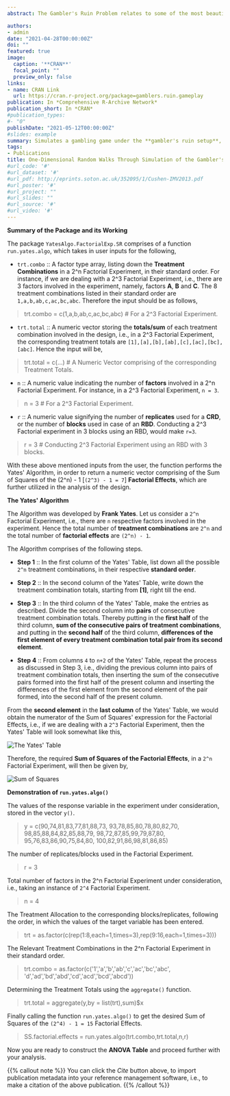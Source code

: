 ```yaml
---
abstract: The Gambler's Ruin Problem relates to some of the most beautiful applications in the field of Statistics namely, **Stochastic Processes**, **Random Walks** and **Markov Chains**. The R-Package `gamblers.ruin.gameplay` has been developed for the live visualizations of these concepts through graphical illustrations.

authors:
- admin
date: "2021-04-28T00:00:00Z"
doi: ""
featured: true
image:
  caption: '**CRAN**'
  focal_point: ""
  preview_only: false
links:
- name: CRAN Link
  url: https://cran.r-project.org/package=gamblers.ruin.gameplay
publication: In *Comprehensive R-Archive Network*
publication_short: In *CRAN*
#publication_types:
#- "0"
publishDate: "2021-05-12T00:00:00Z"
#slides: example
summary: Simulates a gambling game under the **gambler's ruin setup**, after asking for the `money you have` and the `money you want to win`, along with your `win probability` in each round of the game.
tags:
- Publications
title: One-Dimensional Random Walks Through Simulation of the Gambler's Ruin Problem using gamblers.ruin.gameplay
#url_code: '#'
#url_dataset: '#'
#url_pdf: http://eprints.soton.ac.uk/352095/1/Cushen-IMV2013.pdf
#url_poster: '#'
#url_project: ""
#url_slides: ""
#url_source: '#'
#url_video: '#'
---
```


**Summary of the Package and its Working** 

The package `YatesAlgo.FactorialExp.SR` comprises of a function `run.yates.algo`, which takes in user inputs for the following, 

* `trt.combo` :: A factor type array, listing down the **Treatment Combinations** in a 2^n Factorial Experiment, in their standard order. For instance, if we are dealing with a 2^3 Factorial Experiment, i.e., there are 3 factors involved in the experiment, namely, factors **A**, **B** and **C**. The 8 treatment combinations listed in their standard order are `1,a,b,ab,c,ac,bc,abc`. Therefore the input should be as follows,

> trt.combo = c(1,a,b,ab,c,ac,bc,abc) # For a 2^3 Factorial Experiment.

* `trt.total` :: A numeric vector storing the **totals/sum** of each treatment combination involved in the design, i.e., in a 2^3 Factorial Experiment, the corresponding treatment totals are `[1],[a],[b],[ab],[c],[ac],[bc],[abc]`. Hence the input will be, 

> trt.total = c(...) # A Numeric Vector comprising of the corresponding Treatment Totals.

* `n` :: A numeric value indicating the number of **factors** involved in a 2^n Factorial Experiment. For instance, in a 2^3 Factorial Experiment, `n = 3`.

> n = 3 # For a 2^3 Factorial Experiment.

* `r` :: A numeric value signifying the number of **replicates** used for a **CRD**, or the number of **blocks** used in case of an **RBD**. Conducting a 2^3 Factorial experiment in 3 blocks using an RBD, would make `r=3`.

> r = 3 # Conducting 2^3 Factorial Experiment using an RBD with 3 blocks.

With these above mentioned inputs from the user, the function performs the Yates' Algorithm, in order to return a numeric vector comprising of the Sum of Squares of the (2^n) - 1 [`(2^3) - 1 = 7`] **Factorial Effects**, which are further utilized in the analysis of the design.

**The Yates' Algorithm**

The Algorithm was developed by **Frank Yates**. Let us consider a `2^n` Factorial Experiment, i.e., there are `n` respective factors involved in the experiment. Hence the total number of **treatment combinations** are `2^n` and the total number of **factorial effects** are `(2^n) - 1`.

The Algorithm comprises of the following steps.

* **Step 1** :: In the first column of the Yates' Table, list down all the possible `2^n` treatment combinations, in their respective **standard order**.

* **Step 2** :: In the second column of the Yates' Table, write down the treatment combination totals, starting from **[1]**, right till the end.

* **Step 3** :: In the third column of the Yates' Table, make the entries as described.
Divide the second column into **pairs** of consecutive treatment combination totals. Thereby putting in the **first half** of the third column, **sum of the consecutive pairs of treatment combinations**, and putting in the **second half** of the third column, **differences of the first element of every treatment combination total pair from its second element**.

* **Step 4** :: From columns `4` to `n+2` of the Yates' Table, repeat the process as discussed in Step 3, i.e., dividing the previous column into pairs of treatment combination totals, then inserting the sum of the consecutive pairs formed into the first half of the present column and inserting the differences of the first element from the second element of the pair formed, into the second half of the present column.

From the **second element** in the **last column** of the Yates' Table, we would obtain the numerator of the Sum of Squares' expression for the Factorial Effects, i.e., if we are dealing with a `2^3` Factorial Experiment, then the Yates' Table will look somewhat like this,

![The Yates' Table](YatesTable.JPG)

Therefore, the required **Sum of Squares of the Factorial Effects**, in a `2^n` Factorial Experiment, will then be given by,

![Sum of Squares](SS.JPG)

**Demonstration of `run.yates.algo()`**

The values of the response variable in the experiment under consideration, stored in the vector `y()`.

> y = c(90,74,81,83,77,81,88,73,
93,78,85,80,78,80,82,70,
98,85,88,84,82,85,88,79,
98,72,87,85,99,79,87,80,
95,76,83,86,90,75,84,80,
100,82,91,86,98,81,86,85)

The number of replicates/blocks used in the Factorial Experiment.

> r = 3

Total number of factors in the 2^n Factorial Experiment under consideration, i.e., taking an instance of `2^4` Factorial Experiment.

> n = 4

The Treatment Allocation to the corresponding blocks/replicates, following the order, in which the values of the target variable has been entered. 

> trt = as.factor(c(rep(1:8,each=1,times=3),rep(9:16,each=1,times=3)))

The Relevant Treatment Combinations in the 2^n Factorial Experiment in their standard order.

> trt.combo = as.factor(c('1','a','b','ab','c','ac','bc','abc',
                       'd','ad','bd','abd','cd','acd','bcd','abcd'))

Determining the Treatment Totals using the `aggregate()` function.

> trt.total = aggregate(y,by = list(trt),sum)$x

Finally calling the function `run.yates.algo()` to get the desired Sum of Squares of the `(2^4) - 1 = 15` Factorial Effects.

> SS.factorial.effects = run.yates.algo(trt.combo,trt.total,n,r)

Now you are ready to construct the **ANOVA Table** and proceed further with your analysis.  


{{% callout note %}}
You can click the *Cite* button above, to import publication metadata into your reference management software, i.e., to make a citation of the above publication.
{{% /callout %}}

